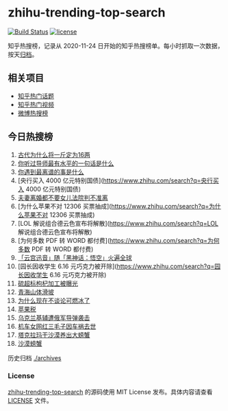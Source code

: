 # zhihu-trending-top-search

[![Build Status](https://github.com/justjavac/zhihu-trending-top-search/workflows/ci/badge.svg?branch=main)](https://github.com/justjavac/zhihu-trending-top-search/actions)
[![license](https://img.shields.io/github/license/justjavac/zhihu-trending-top-search)](https://github.com/justjavac/zhihu-trending-top-search/blob/main/LICENSE)

知乎热搜榜，记录从 2020-11-24
日开始的知乎热搜榜单。每小时抓取一次数据，按天[归档](./archives)。

## 相关项目

- [知乎热门话题](https://github.com/justjavac/zhihu-trending-hot-questions)
- [知乎热门视频](https://github.com/justjavac/zhihu-trending-hot-video)
- [微博热搜榜](https://github.com/justjavac/weibo-trending-hot-search)

## 今日热搜榜

<!-- BEGIN -->
<!-- 最后更新时间 Thu Sep 05 2024 17:11:35 GMT+0800 (China Standard Time) -->

1. [古代为什么将一斤定为16两](https://www.zhihu.com/search?q=古代为什么将一斤定为16两)
1. [你听过导师最有水平的一句话是什么](https://www.zhihu.com/search?q=你听过导师最有水平的一句话是什么)
1. [你遇到最离谱的事是什么](https://www.zhihu.com/search?q=你遇到最离谱的事是什么)
1. [央行买入 4000 亿元特别国债](https://www.zhihu.com/search?q=央行买入 4000
   亿元特别国债)
1. [夫妻离婚都不要女儿法院判不准离](https://www.zhihu.com/search?q=夫妻离婚都不要女儿法院判不准离)
1. [为什么苹果不对 12306 买票抽成](https://www.zhihu.com/search?q=为什么苹果不对
   12306 买票抽成)
1. [LOL 解说组合德云色宣布将解散](https://www.zhihu.com/search?q=LOL
   解说组合德云色宣布将解散)
1. [为何多数 PDF 转 WORD 都付费](https://www.zhihu.com/search?q=为何多数 PDF 转
   WORD 都付费)
1. [「云宫迅音」随「黑神话：悟空」火遍全球](https://www.zhihu.com/search?q=「云宫迅音」随「黑神话：悟空」火遍全球)
1. [园长因收学生 6.16
   元巧克力被开除](https://www.zhihu.com/search?q=园长因收学生 6.16
   元巧克力被开除)
1. [硫超标枸杞加工被曝光](https://www.zhihu.com/search?q=硫超标枸杞加工被曝光)
1. [青海山体滑坡](https://www.zhihu.com/search?q=青海山体滑坡)
1. [为什么现在不谈论可燃冰了](https://www.zhihu.com/search?q=为什么现在不谈论可燃冰了)
1. [苹果税](https://www.zhihu.com/search?q=苹果税)
1. [乌克兰基辅遭俄军导弹袭击](https://www.zhihu.com/search?q=乌克兰基辅遭俄军导弹袭击)
1. [机车女网红三毛子因车祸去世](https://www.zhihu.com/search?q=机车女网红三毛子因车祸去世)
1. [塔克拉玛干沙漠养出大螃蟹](https://www.zhihu.com/search?q=塔克拉玛干沙漠养出大螃蟹)
1. [沙漠螃蟹](https://www.zhihu.com/search?q=沙漠螃蟹)

<!-- END -->

历史归档 [./archives](./archives)

### License

[zhihu-trending-top-search](https://github.com/justjavac/zhihu-trending-top-search)
的源码使用 MIT License 发布。具体内容请查看 [LICENSE](./LICENSE) 文件。
